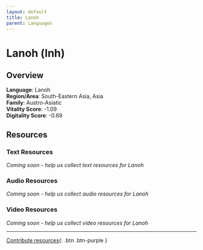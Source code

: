 ```yaml
---
layout: default
title: Lanoh
parent: Languages
---
```


# Lanoh (lnh)

## Overview

**Language**: Lanoh  
**Region/Area**: South-Eastern Asia, Asia  
**Family**: Austro-Asiatic  
**Vitality Score**: -1.09  
**Digitality Score**: -0.69  

## Resources

### Text Resources
*Coming soon - help us collect text resources for Lanoh*

### Audio Resources
*Coming soon - help us collect audio resources for Lanoh*

### Video Resources
*Coming soon - help us collect video resources for Lanoh*

---

[Contribute resources](https://fairtrain.github.io/){: .btn .btn-purple }
